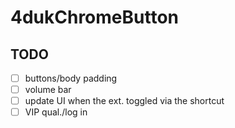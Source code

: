 4dukChromeButton
================

TODO
----
 - [ ] buttons/body padding
 - [ ] volume bar
 - [ ] update UI when the ext. toggled via the shortcut
 - [ ] VIP qual./log in
